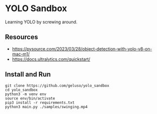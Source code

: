 # YOLO Sandbox
Learning YOLO by screwing around.

## Resources
* https://pysource.com/2023/03/28/object-detection-with-yolo-v8-on-mac-m1/
* https://docs.ultralytics.com/quickstart/

## Install and Run

```
git clone https://github.com/geluso/yolo_sandbox
cd yolo_sandbox
python3 -m venv env
source env/bin/activate
pip3 install -r requirements.txt
python3 main.py ./samples/swinging.mp4
```
